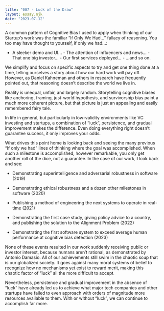 ```yaml
---
title: "007 - Luck of the Draw"
layout: essay.njk
date: "2023-07-12"
---
```


A common pattern of Cognitive Bias I used to apply when thinking of our Startup’s work was the familiar “If Only We Had…” fallacy of reasoning. You too may have thought to yourself, if only we had…:

- A sleeker demo and UI… - The attention of influencers and news… - That one big investor… - Our first services deployed… - …and so on.

We simplify and focus on specific aspects to try and get one thing done at a time, telling ourselves a story about how our hard work will pay off. However, as Daniel Kahneman and others in research have frequently pointed out, that reasoning doesn’t describe the world we live in.

Reality is unequal, unfair, and largely random. Storytelling cognitive biases like anchoring, framing, just-world hypothesis, and survivorship bias paint a much more coherent picture, but that picture is just an appealing and easily remembered fairy tale.

In life in general, but particularly in low-validity environments like VC investing and startups, a combination of “luck”, persistence, and gradual improvement makes the difference. Even doing everything right doesn’t guarantee success, it only improves your odds.

What drives this point home is looking back and seeing the many previous “If only we had” lines of thinking where the goal was accomplished. When such a milestone is accomplished, however remarkable, you only get another roll of the dice, not a guarantee. In the case of our work, I look back and see:

- Demonstrating superintelligence and adversarial robustness in software (2019)

- Demonstrating ethical robustness and a dozen other milestones in software (2020)

- Publishing a method of engineering the next systems to operate in real-time (2021)

- Demonstrating the first case study, giving policy advice to a country, and publishing the solution to the Alignment Problem (2022)

- Demonstrating the first software system to exceed average human performance at cognitive bias detection (2023)

None of these events resulted in our work suddenly receiving public or investor interest, because humans aren’t rational, as demonstrated by Antonio Damasio. All of our achievements still swim in the chaotic soup that is our globalized society. It goes against many moral systems of belief to recognize how no mechanisms yet exist to reward merit, making this chaotic factor of “luck” all the more difficult to accept.

Nevertheless, persistence and gradual improvement in the absence of “luck” have already led us to achieve what major tech companies and other startups have failed to even approach with orders of magnitude more resources available to them. With or without “luck”, we can continue to accomplish far more.
